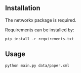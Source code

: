 Installation
------------

The networkx package is required.

Requirements can be installed by:

    pip install -r requirements.txt


Usage
-----

    python main.py data/paper.xml
